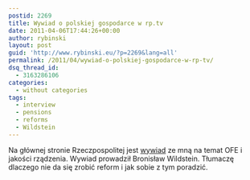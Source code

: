 ```yaml
---
postid: 2269
title: Wywiad o polskiej gospodarce w rp.tv
date: 2011-04-06T17:44:26+00:00
author: rybinski
layout: post
guid: 'http://www.rybinski.eu/?p=2269&lang=all'
permalink: /2011/04/wywiad-o-polskiej-gospodarce-w-rp-tv/
dsq_thread_id:
  - 3163286106
categories:
  - without categories
tags:
  - interview
  - pensions
  - reforms
  - Wildstein
---
```

Na głównej stronie Rzeczpospolitej jest [wywiad](http://tv.rp.pl/video/Bronislaw-Wildstein-przedstawia,Wydarzenia/Problemy-gospodarki-Bronislaw-Wildstein-przedstawia) ze mną na temat OFE i jakości rządzenia. Wywiad prowadził Bronisław Wildstein. Tłumaczę dlaczego nie da się zrobić reform i jak sobie z tym poradzić.
